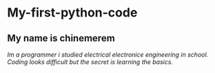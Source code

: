 # My-first-python-code
## My name is chinemerem
_Im a programmer i studied electrical electronice engineering in school. Coding looks difficult but the secret is learning the basics._

